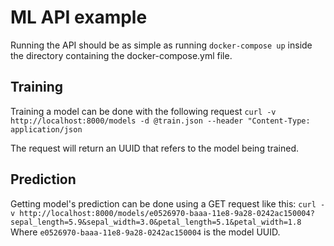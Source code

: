 # ML API example

Running the API should be as simple as running `docker-compose up` inside the directory containing
the docker-compose.yml file.

## Training

Training a model can be done with the following request
`curl -v http://localhost:8000/models -d @train.json --header "Content-Type: application/json`

The request will return an UUID that refers to the model being trained.

## Prediction

Getting model's prediction can be done using a GET request like this:
`curl -v http://localhost:8000/models/e0526970-baaa-11e8-9a28-0242ac150004?sepal_length=5.9&sepal_width=3.0&petal_length=5.1&petal_width=1.8`
Where `e0526970-baaa-11e8-9a28-0242ac150004` is the model UUID.
